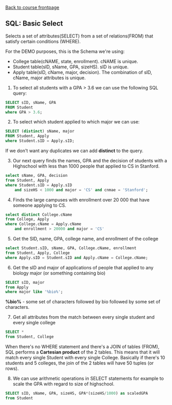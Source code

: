 [Back to course frontpage](courses/introduction-to-sql/index.md)

## SQL: Basic Select

Selects a set of attributes(SELECT) from a set of relations(FROM) that satisfy certain conditions (WHERE).

For the DEMO purposes, this is the Schema we're using:

- College table(cNAME, state, enrollment). cNAME is unique.
- Student table(sID, sName, GPA, sizeHS). sID is unique.
- Apply table(sID, cName, major, decision). The combination of sID, cName, major attributes is unique.

1. To select all students with a GPA > 3.6 we can use the following SQL query:

```SQL
SELECT sID, sName, GPA
FROM Student
where GPA > 3.6;
```

2. To select which student applied to which major we can use:

```SQL
SELECT (distinct) sName, major
FROM Student, Apply
where Student.sID = Apply.sID;
```

If we don't want any duplicates we can add **distinct** to the query.

3. Our next query finds the names, GPA and the decision of students with a Highschool with less than 1000 people that applied to CS in Stanford.

```SQL
select sName, GPA, decision
from Student, Apply
where Student.sID = Apply.sID
    and sizeHS < 1000 and major = 'CS' and cnmae = 'Stanford';
```

4. Finds the large campuses with enrollment over 20 000 that have someone applying to CS.

```SQL
select distinct College.cName
from College, Apply
where College.cName = Apply.cName
    and enrollment > 20000 and major = 'CS'
```

5. Get the SID, name, GPA, college name, and enrollment of the college

```SQL
select Student.sID, sName, GPA, College.cName, enrollment
from Student, Apply, College
where Apply.sID = Student.sID and Apply.cName = College.cName;
```

6. Get the sID and major of applications of people that applied to any biology major (or something containing bio)

```SQL
SELECT sID, major
from Apply
where major like '%bio%';
```

**%bio%** - some set of characters followed by bio followed by some set of characters.

7. Get all attributes from the match between every single student and every single college

```SQL
SELECT *
from Student, College
```

When there's no WHERE statement and there's a JOIN of tables (FROM), SQL performs a **Cartesian product** of the 2 tables. This means that it will match every single Student with every single College. Basically if there's 10 students and 5 colleges, the join of the 2 tables will have 50 tuples (or rows).

8. We can use arithmetic operations in SELECT statements for example to scale the GPA with regard to size of highschool.

```SQL
SELECT sID, sName, GPA, sizeHS, GPA*(sizeHS/1000) as scaledGPA
from Student
```
